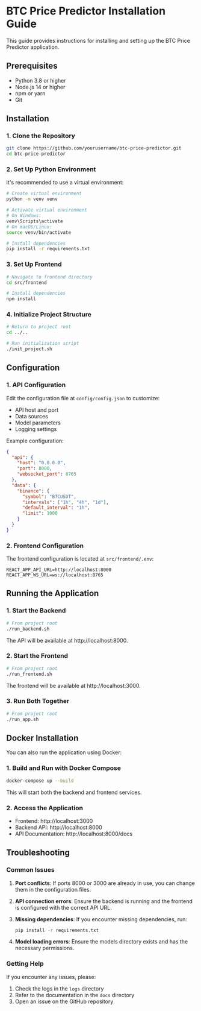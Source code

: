 # BTC Price Predictor Installation Guide

This guide provides instructions for installing and setting up the BTC Price Predictor application.

## Prerequisites

- Python 3.8 or higher
- Node.js 14 or higher
- npm or yarn
- Git

## Installation

### 1. Clone the Repository

```bash
git clone https://github.com/yourusername/btc-price-predictor.git
cd btc-price-predictor
```

### 2. Set Up Python Environment

It's recommended to use a virtual environment:

```bash
# Create virtual environment
python -m venv venv

# Activate virtual environment
# On Windows:
venv\Scripts\activate
# On macOS/Linux:
source venv/bin/activate

# Install dependencies
pip install -r requirements.txt
```

### 3. Set Up Frontend

```bash
# Navigate to frontend directory
cd src/frontend

# Install dependencies
npm install
```

### 4. Initialize Project Structure

```bash
# Return to project root
cd ../..

# Run initialization script
./init_project.sh
```

## Configuration

### 1. API Configuration

Edit the configuration file at `config/config.json` to customize:

- API host and port
- Data sources
- Model parameters
- Logging settings

Example configuration:

```json
{
  "api": {
    "host": "0.0.0.0",
    "port": 8000,
    "websocket_port": 8765
  },
  "data": {
    "binance": {
      "symbol": "BTCUSDT",
      "intervals": ["1h", "4h", "1d"],
      "default_interval": "1h",
      "limit": 1000
    }
  }
}
```

### 2. Frontend Configuration

The frontend configuration is located at `src/frontend/.env`:

```
REACT_APP_API_URL=http://localhost:8000
REACT_APP_WS_URL=ws://localhost:8765
```

## Running the Application

### 1. Start the Backend

```bash
# From project root
./run_backend.sh
```

The API will be available at http://localhost:8000.

### 2. Start the Frontend

```bash
# From project root
./run_frontend.sh
```

The frontend will be available at http://localhost:3000.

### 3. Run Both Together

```bash
# From project root
./run_app.sh
```

## Docker Installation

You can also run the application using Docker:

### 1. Build and Run with Docker Compose

```bash
docker-compose up --build
```

This will start both the backend and frontend services.

### 2. Access the Application

- Frontend: http://localhost:3000
- Backend API: http://localhost:8000
- API Documentation: http://localhost:8000/docs

## Troubleshooting

### Common Issues

1. **Port conflicts**: If ports 8000 or 3000 are already in use, you can change them in the configuration files.

2. **API connection errors**: Ensure the backend is running and the frontend is configured with the correct API URL.

3. **Missing dependencies**: If you encounter missing dependencies, run:
   ```bash
   pip install -r requirements.txt
   ```

4. **Model loading errors**: Ensure the models directory exists and has the necessary permissions.

### Getting Help

If you encounter any issues, please:

1. Check the logs in the `logs` directory
2. Refer to the documentation in the `docs` directory
3. Open an issue on the GitHub repository
